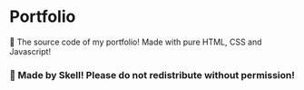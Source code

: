 # Portfolio
🎊 The source code of my portfolio! 
Made with pure HTML, CSS and Javascript!

### 🧡 Made by Skell! Please do not redistribute without permission!
